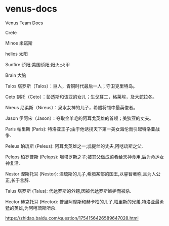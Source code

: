 # venus-docs
Venus Team Docs

Crete

Minos 米诺斯

helios 太阳

Sunfire  骄阳;美国骄阳;阳火;火甲

Brain 大脑




Talos 
塔罗斯（Talos）：巨人，青铜时代最后一人；守卫克里特岛。


Ceto
刻托（Ceto）：彭透斯和该亚的女儿；生戈耳工，格莱埃，及大蛇拉冬。



Nireus
尼柔斯（Nireus）：泉水女神的儿子，希腊将领中最英俊者。

Jason
伊阿宋（Jason）：夺取金羊毛的阿耳戈英雄的首领；美狄亚的丈夫。

Paris
帕里斯 (Paris): 特洛亚王子;由于他诱拐天下第一美女海伦而引起特洛亚战争.


Peleus
珀琉斯 (Peleus): 阿耳戈英雄之一;忒提丝的丈夫,阿喀琉斯之父.


Pelops
珀罗普斯 (Pelops): 坦塔罗斯之子;被其父做成菜肴给天神食用,后为命运女神复活.


Nestor
涅斯托耳 (Nestor): 涅琉斯的儿子,希腊某部的国王,以睿智著称,且为人公正,长于言辞.


Talus
塔罗斯 (Talus): 代达罗斯的外甥,因被代达罗斯嫉妒而被杀.


Hector
赫克托耳 (Hector): 普里阿摩斯和赫卡柏的儿子,帕里斯的兄弟,特洛亚最勇猛的英雄,为阿喀琉斯所杀.


https://zhidao.baidu.com/question/1754156426589647028.html



